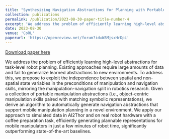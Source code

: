 ```yaml
---
title: "Synthesizing Navigation Abstractions for Planning with Portable Manipulation Skills"
collection: publications
permalink: /publication/2023-08-30-paper-title-number-4
excerpt: 'We address the problem of efficiently learning high-level abstractions for task-level robot planning.  Existing approaches require large amounts of data and fail to generalize learned abstractions to new environments.  To address this, we propose to exploit the independence between spatial and non-spatial state variables in the preconditions of manipulation  and navigation skills, mirroring the manipulation-navigation split in robotics research. Given a collection of portable manipulation abstractions (i.e., object-centric manipulation skills paired with matching symbolic representations), we derive an algorithm to automatically generate  navigation abstractions that support mobile manipulation planning in a novel environment. We apply our approach  to simulated data in AI2Thor and on real robot hardware with a coffee preparation task, efficiently generating plannable representations for mobile manipulators in just a few minutes of robot time, significantly outperforming state-of-the-art baselines. '
date: 2023-08-30
venue: 'CoRL'
paperurl: 'https://openreview.net/forum?id=W8MjsxHrDpL'
---
```


<a href='https://openreview.net/forum?id=W8MjsxHrDpL'>Download paper here</a>

We address the problem of efficiently learning high-level abstractions for task-level robot planning.  Existing approaches require large amounts of data and fail to generalize learned abstractions to new environments.  To address this, we propose to exploit the independence between spatial and non-spatial state variables in the preconditions of manipulation  and navigation skills, mirroring the manipulation-navigation split in robotics research. Given a collection of portable manipulation abstractions (i.e., object-centric manipulation skills paired with matching symbolic representations), we derive an algorithm to automatically generate  navigation abstractions that support mobile manipulation planning in a novel environment. We apply our approach  to simulated data in AI2Thor and on real robot hardware with a coffee preparation task, efficiently generating plannable representations for mobile manipulators in just a few minutes of robot time, significantly outperforming state-of-the-art baselines. 
